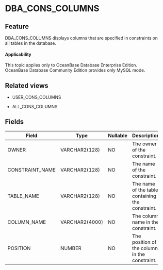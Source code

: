 DBA_CONS_COLUMNS
=====================================

Feature
-----------

DBA_CONS_COLUMNS displays columns that are specified in constraints on all tables in the database.

<main id="notice" >
    <h4>Applicability</h4>
    <p>This topic applies only to OceanBase Database Enterprise Edition. OceanBase Database Community Edition provides only MySQL mode. </p>
  </main>


Related views
-------------

* USER_CONS_COLUMNS



* ALL_CONS_COLUMNS






Fields
-------------



| **Field**       | **Type**       | **Nullable** | **Description**                                  |
|-----------------|----------------|--------------|--------------------------------------------------|
| OWNER           | VARCHAR2(128)  | NO           | The owner of the constraint.                     |
| CONSTRAINT_NAME | VARCHAR2(128)  | NO           | The name of the constraint.                      |
| TABLE_NAME      | VARCHAR2(128)  | NO           | The name of the table containing the constraint. |
| COLUMN_NAME     | VARCHAR2(4000) | NO           | The column name in the constraint.               |
| POSITION        | NUMBER         | NO           | The position of the column in the constraint.    |



